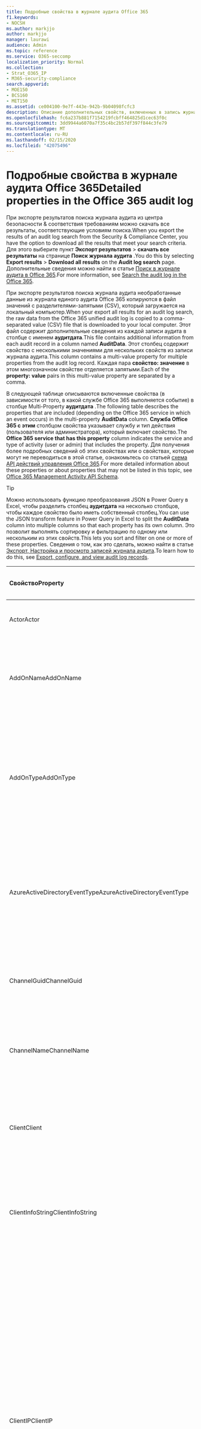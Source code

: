 ```yaml
---
title: Подробные свойства в журнале аудита Office 365
f1.keywords:
- NOCSH
ms.author: markjjo
author: markjjo
manager: laurawi
audience: Admin
ms.topic: reference
ms.service: O365-seccomp
localization_priority: Normal
ms.collection:
- Strat_O365_IP
- M365-security-compliance
search.appverid:
- MOE150
- BCS160
- MET150
ms.assetid: ce004100-9e7f-443e-942b-9b04098fcfc3
description: Описание дополнительных свойств, включенных в запись журнала аудита Office 365.
ms.openlocfilehash: fc6a237b881f7154219fcbff464825d1cec63f0c
ms.sourcegitcommit: 3dd9944a6070a7f35c4bc2b57df397f844c3fe79
ms.translationtype: MT
ms.contentlocale: ru-RU
ms.lasthandoff: 02/15/2020
ms.locfileid: "42075496"
---
```

# <a name="detailed-properties-in-the-office-365-audit-log"></a><span data-ttu-id="62c84-103">Подробные свойства в журнале аудита Office 365</span><span class="sxs-lookup"><span data-stu-id="62c84-103">Detailed properties in the Office 365 audit log</span></span>

<span data-ttu-id="62c84-104">При экспорте результатов поиска журнала аудита из центра безопасности & соответствия требованиям можно скачать все результаты, соответствующие условиям поиска.</span><span class="sxs-lookup"><span data-stu-id="62c84-104">When you export the results of an audit log search from the Security & Compliance Center, you have the option to download all the results that meet your search criteria.</span></span> <span data-ttu-id="62c84-105">Для этого выберите пункт **Экспорт результатов** \> **скачать все результаты** на странице **Поиск журнала аудита** .</span><span class="sxs-lookup"><span data-stu-id="62c84-105">You do this by selecting **Export results** \> **Download all results** on the **Audit log search** page.</span></span> <span data-ttu-id="62c84-106">Дополнительные сведения можно найти в статье [Поиск в журнале аудита в Office 365](search-the-audit-log-in-security-and-compliance.md).</span><span class="sxs-lookup"><span data-stu-id="62c84-106">For more information, see [Search the audit log in the Office 365](search-the-audit-log-in-security-and-compliance.md).</span></span>
  
 <span data-ttu-id="62c84-107">При экспорте результатов поиска журнала аудита необработанные данные из журнала единого аудита Office 365 копируются в файл значений с разделителями-запятыми (CSV), который загружается на локальный компьютер.</span><span class="sxs-lookup"><span data-stu-id="62c84-107">When your export all results for an audit log search, the raw data from the Office 365 unified audit log is copied to a comma-separated value (CSV) file that is downloaded to your local computer.</span></span> <span data-ttu-id="62c84-108">Этот файл содержит дополнительные сведения из каждой записи аудита в столбце с именем **аудитдата**.</span><span class="sxs-lookup"><span data-stu-id="62c84-108">This file contains additional information from each audit record in a column named **AuditData**.</span></span> <span data-ttu-id="62c84-109">Этот столбец содержит свойство с несколькими значениями для нескольких свойств из записи журнала аудита.</span><span class="sxs-lookup"><span data-stu-id="62c84-109">This column contains a multi-value property for multiple properties from the audit log record.</span></span> <span data-ttu-id="62c84-110">Каждая пара **свойство: значение** в этом многозначном свойстве отделяется запятыми.</span><span class="sxs-lookup"><span data-stu-id="62c84-110">Each of the **property: value** pairs in this multi-value property are separated by a comma.</span></span> 
  
<span data-ttu-id="62c84-111">В следующей таблице описываются включенные свойства (в зависимости от того, в какой службе Office 365 выполняется событие) в столбце Multi-Property **аудитдата** .</span><span class="sxs-lookup"><span data-stu-id="62c84-111">The following table describes the properties that are included (depending on the Office 365 service in which an event occurs) in the multi-property **AuditData** column.</span></span> <span data-ttu-id="62c84-112">**Служба Office 365 с этим** столбцом свойства указывает службу и тип действия (пользователя или администратора), который включает свойство.</span><span class="sxs-lookup"><span data-stu-id="62c84-112">The **Office 365 service that has this property** column indicates the service and type of activity (user or admin) that includes the property.</span></span> <span data-ttu-id="62c84-113">Для получения более подробных сведений об этих свойствах или о свойствах, которые могут не переводиться в этой статье, ознакомьтесь со статьей [схема API действий управления Office 365](https://go.microsoft.com/fwlink/p/?LinkId=717993).</span><span class="sxs-lookup"><span data-stu-id="62c84-113">For more detailed information about these properties or about properties that may not be listed in this topic, see [Office 365 Management Activity API Schema](https://go.microsoft.com/fwlink/p/?LinkId=717993).</span></span>
  
> [!TIP]
> <span data-ttu-id="62c84-114">Можно использовать функцию преобразования JSON в Power Query в Excel, чтобы разделить столбец **аудитдата** на несколько столбцов, чтобы каждое свойство было иметь собственный столбец.</span><span class="sxs-lookup"><span data-stu-id="62c84-114">You can use the JSON transform feature in Power Query in Excel to split the **AuditData** column into multiple columns so that each property has its own column.</span></span> <span data-ttu-id="62c84-115">Это позволит выполнять сортировку и фильтрацию по одному или нескольким из этих свойств.</span><span class="sxs-lookup"><span data-stu-id="62c84-115">This lets you sort and filter on one or more of these properties.</span></span> <span data-ttu-id="62c84-116">Сведения о том, как это сделать, можно найти в статье [Экспорт, Настройка и просмотр записей журнала аудита](export-view-audit-log-records.md).</span><span class="sxs-lookup"><span data-stu-id="62c84-116">To learn how to do this, see [Export, configure, and view audit log records](export-view-audit-log-records.md).</span></span> 
  
|<span data-ttu-id="62c84-117">**Свойство**</span><span class="sxs-lookup"><span data-stu-id="62c84-117">**Property**</span></span>|<span data-ttu-id="62c84-118">**Описание**</span><span class="sxs-lookup"><span data-stu-id="62c84-118">**Description**</span></span>|<span data-ttu-id="62c84-119">**Служба Office 365 с этим свойством**</span><span class="sxs-lookup"><span data-stu-id="62c84-119">**Office 365 service that has this property**</span></span>|
|:-----|:-----|:-----|
|<span data-ttu-id="62c84-120">Actor</span><span class="sxs-lookup"><span data-stu-id="62c84-120">Actor</span></span>|<span data-ttu-id="62c84-121">Учетная запись пользователя или службы, которая выполнила действие.</span><span class="sxs-lookup"><span data-stu-id="62c84-121">The user or service account that performed the action.</span></span>|<span data-ttu-id="62c84-122">Azure Active Directory</span><span class="sxs-lookup"><span data-stu-id="62c84-122">Azure Active Directory</span></span>|
|<span data-ttu-id="62c84-123">AddOnName</span><span class="sxs-lookup"><span data-stu-id="62c84-123">AddOnName</span></span>|<span data-ttu-id="62c84-124">Имя надстройки, которая была добавлена, удалена или обновлена в команде.</span><span class="sxs-lookup"><span data-stu-id="62c84-124">The name of an add-on that was added, removed, or updated in a team.</span></span> <span data-ttu-id="62c84-125">Тип надстроек в Microsoft Teams — это Bot, соединитель или вкладка.</span><span class="sxs-lookup"><span data-stu-id="62c84-125">The type of add-ons in Microsoft Teams is a bot, a connector, or a tab.</span></span>|<span data-ttu-id="62c84-126">Microsoft Teams</span><span class="sxs-lookup"><span data-stu-id="62c84-126">Microsoft Teams</span></span>|
|<span data-ttu-id="62c84-127">AddOnType</span><span class="sxs-lookup"><span data-stu-id="62c84-127">AddOnType</span></span>|<span data-ttu-id="62c84-128">Тип надстройки, которая была добавлена, удалена или обновлена в команде.</span><span class="sxs-lookup"><span data-stu-id="62c84-128">The type of an add-on that was added, removed, or updated in a team.</span></span> <span data-ttu-id="62c84-129">Следующие значения указывают тип надстройки.</span><span class="sxs-lookup"><span data-stu-id="62c84-129">The following values indicate the type of add-on.</span></span>  <br/> <span data-ttu-id="62c84-130">**1** — указывает на Bot.</span><span class="sxs-lookup"><span data-stu-id="62c84-130">**1** - Indicates a bot.</span></span><br/> <span data-ttu-id="62c84-131">**2** — указывает на соединитель.</span><span class="sxs-lookup"><span data-stu-id="62c84-131">**2** - Indicates a connector.</span></span><br/> <span data-ttu-id="62c84-132">**3** — указывает на вкладку.</span><span class="sxs-lookup"><span data-stu-id="62c84-132">**3** - Indicates a tab.</span></span>|<span data-ttu-id="62c84-133">Microsoft Teams</span><span class="sxs-lookup"><span data-stu-id="62c84-133">Microsoft Teams</span></span>|
|<span data-ttu-id="62c84-134">AzureActiveDirectoryEventType</span><span class="sxs-lookup"><span data-stu-id="62c84-134">AzureActiveDirectoryEventType</span></span>|<span data-ttu-id="62c84-135">Тип события Azure Active Directory.</span><span class="sxs-lookup"><span data-stu-id="62c84-135">The type of Azure Active Directory event.</span></span> <span data-ttu-id="62c84-136">Следующие значения указывают тип события.</span><span class="sxs-lookup"><span data-stu-id="62c84-136">The following values indicate the type of event.</span></span>  <br/> <span data-ttu-id="62c84-137">**0** — указывает на событие входа в учетную запись.</span><span class="sxs-lookup"><span data-stu-id="62c84-137">**0** - Indicates an account login event.</span></span><br/> <span data-ttu-id="62c84-138">**1** — указывает на событие безопасности приложения Azure.</span><span class="sxs-lookup"><span data-stu-id="62c84-138">**1** - Indicates an Azure application security event.</span></span>|<span data-ttu-id="62c84-139">Azure Active Directory</span><span class="sxs-lookup"><span data-stu-id="62c84-139">Azure Active Directory</span></span>|
|<span data-ttu-id="62c84-140">ChannelGuid</span><span class="sxs-lookup"><span data-stu-id="62c84-140">ChannelGuid</span></span>|<span data-ttu-id="62c84-141">Идентификатор канала Microsoft Teams.</span><span class="sxs-lookup"><span data-stu-id="62c84-141">The ID of a Microsoft Teams channel.</span></span> <span data-ttu-id="62c84-142">Команда, в которой находится канал, определена свойствами **теамнаме** и **теамгуид** .</span><span class="sxs-lookup"><span data-stu-id="62c84-142">The team that the channel is located in is identified by the **TeamName** and **TeamGuid** properties.</span></span>|<span data-ttu-id="62c84-143">Microsoft Teams</span><span class="sxs-lookup"><span data-stu-id="62c84-143">Microsoft Teams</span></span>|
|<span data-ttu-id="62c84-144">ChannelName</span><span class="sxs-lookup"><span data-stu-id="62c84-144">ChannelName</span></span>|<span data-ttu-id="62c84-145">Имя канала Microsoft Teams.</span><span class="sxs-lookup"><span data-stu-id="62c84-145">The name of a Microsoft Teams channel.</span></span> <span data-ttu-id="62c84-146">Команда, в которой находится канал, определена свойствами **теамнаме** и **теамгуид** .</span><span class="sxs-lookup"><span data-stu-id="62c84-146">The team that the channel is located in is identified by the **TeamName** and **TeamGuid** properties.</span></span>|<span data-ttu-id="62c84-147">Microsoft Teams</span><span class="sxs-lookup"><span data-stu-id="62c84-147">Microsoft Teams</span></span>|
|<span data-ttu-id="62c84-148">Client</span><span class="sxs-lookup"><span data-stu-id="62c84-148">Client</span></span>|<span data-ttu-id="62c84-149">Клиентское устройство, ОС устройства и браузер устройства, используемый для события входа (например, Nokia Lumia 920; Windows Phone 8; IE Mobile 11).</span><span class="sxs-lookup"><span data-stu-id="62c84-149">The client device, the device OS, and the device browser used for the login event (for example, Nokia Lumia 920; Windows Phone 8; IE Mobile 11).</span></span>|<span data-ttu-id="62c84-150">Azure Active Directory</span><span class="sxs-lookup"><span data-stu-id="62c84-150">Azure Active Directory</span></span>|
|<span data-ttu-id="62c84-151">ClientInfoString</span><span class="sxs-lookup"><span data-stu-id="62c84-151">ClientInfoString</span></span>|<span data-ttu-id="62c84-152">Сведения о почтовом клиенте, который использовался для выполнения операции (например, версия браузера, версия Outlook и сведения о мобильном устройстве)</span><span class="sxs-lookup"><span data-stu-id="62c84-152">Information about the email client that was used to perform the operation, such as a browser version, Outlook version, and mobile device information</span></span>|<span data-ttu-id="62c84-153">Exchange (действие почтового ящика)</span><span class="sxs-lookup"><span data-stu-id="62c84-153">Exchange (mailbox activity)</span></span>|
|<span data-ttu-id="62c84-154">ClientIP</span><span class="sxs-lookup"><span data-stu-id="62c84-154">ClientIP</span></span>|<span data-ttu-id="62c84-155">IP-адрес устройства, которое использовалось при регистрации действия в журнале.</span><span class="sxs-lookup"><span data-stu-id="62c84-155">The IP address of the device that was used when the activity was logged.</span></span> <span data-ttu-id="62c84-156">IP-адрес отображается в формате адреса IPv4 или IPv6.</span><span class="sxs-lookup"><span data-stu-id="62c84-156">The IP address is displayed in either an IPv4 or IPv6 address format.</span></span><br/><br/> <span data-ttu-id="62c84-157">Для некоторых служб значение, отображаемое в этом свойстве, может быть IP-адресом доверенного приложения (например, веб-приложений Office), обращающегося в службу от имени пользователя, а не IP-адресом устройства пользователя, выполнившего действие.</span><span class="sxs-lookup"><span data-stu-id="62c84-157">For some services, the value displayed in this property might be the IP address for a trusted application (for example, Office on the web apps) calling into the service on behalf of a user and not the IP address of the device used by person who performed the activity.</span></span> <br/><br/><span data-ttu-id="62c84-158">Кроме того, для действий администратора (или действий, выполняемых системной учетной записью) для событий, связанных с Azure Active Directory, этот IP-адрес не записывается `null`, а свойство клиентип имеет значение.</span><span class="sxs-lookup"><span data-stu-id="62c84-158">Also, for admin activity (or activity performed by a system account) for Azure Active Directory-related events, the IP address isn't logged and the value for the ClientIP property is `null`.</span></span> |<span data-ttu-id="62c84-159">Azure Active Directory, Exchange, SharePoint</span><span class="sxs-lookup"><span data-stu-id="62c84-159">Azure Active Directory, Exchange, SharePoint</span></span>|
|<span data-ttu-id="62c84-160">CreationTime</span><span class="sxs-lookup"><span data-stu-id="62c84-160">CreationTime</span></span>|<span data-ttu-id="62c84-161">Дата и время выполнения действия пользователем в формате UTC.</span><span class="sxs-lookup"><span data-stu-id="62c84-161">The date and time in Coordinated Universal Time (UTC) when the user performed the activity.</span></span>|<span data-ttu-id="62c84-162">Все</span><span class="sxs-lookup"><span data-stu-id="62c84-162">All</span></span>|
|<span data-ttu-id="62c84-163">DestinationFileExtension</span><span class="sxs-lookup"><span data-stu-id="62c84-163">DestinationFileExtension</span></span>|<span data-ttu-id="62c84-164">Расширение скопированного или перемещенного файла.</span><span class="sxs-lookup"><span data-stu-id="62c84-164">The file extension of a file that is copied or moved.</span></span> <span data-ttu-id="62c84-165">Это свойство отображается только для действий пользователя Филекопиед и Филемовед.</span><span class="sxs-lookup"><span data-stu-id="62c84-165">This property is displayed only for the FileCopied and FileMoved user activities.</span></span>|<span data-ttu-id="62c84-166">SharePoint</span><span class="sxs-lookup"><span data-stu-id="62c84-166">SharePoint</span></span>|
|<span data-ttu-id="62c84-167">DestinationFileName</span><span class="sxs-lookup"><span data-stu-id="62c84-167">DestinationFileName</span></span>|<span data-ttu-id="62c84-168">Имя файла копируется или перемещается.</span><span class="sxs-lookup"><span data-stu-id="62c84-168">The name of the file is copied or moved.</span></span> <span data-ttu-id="62c84-169">Это свойство отображается только для действий Филекопиед и Филемовед.</span><span class="sxs-lookup"><span data-stu-id="62c84-169">This property is displayed only for the FileCopied and FileMoved actions.</span></span>|<span data-ttu-id="62c84-170">SharePoint</span><span class="sxs-lookup"><span data-stu-id="62c84-170">SharePoint</span></span>|
|<span data-ttu-id="62c84-171">DestinationRelativeUrl</span><span class="sxs-lookup"><span data-stu-id="62c84-171">DestinationRelativeUrl</span></span>|<span data-ttu-id="62c84-172">URL-адрес конечной папки, в которую копируется или перемещается файл.</span><span class="sxs-lookup"><span data-stu-id="62c84-172">The URL of the destination folder where a file is copied or moved.</span></span> <span data-ttu-id="62c84-173">Сочетание значений для свойства **SiteUrl**, **дестинатионрелативеурл**и **Дестинатионфиленаме** совпадает со значением свойства **ObjectID** , которое представляет собой полный путь к файлу, который был скопирован.</span><span class="sxs-lookup"><span data-stu-id="62c84-173">The combination of the values for the **SiteURL**, the **DestinationRelativeURL**, and the **DestinationFileName** property is the same as the value for the **ObjectID** property, which is the full path name for the file that was copied.</span></span> <span data-ttu-id="62c84-174">Это свойство отображается только для действий пользователя Филекопиед и Филемовед.</span><span class="sxs-lookup"><span data-stu-id="62c84-174">This property is displayed only for the FileCopied and FileMoved user activities.</span></span>|<span data-ttu-id="62c84-175">SharePoint</span><span class="sxs-lookup"><span data-stu-id="62c84-175">SharePoint</span></span>|
|<span data-ttu-id="62c84-176">EventSource</span><span class="sxs-lookup"><span data-stu-id="62c84-176">EventSource</span></span>|<span data-ttu-id="62c84-177">Определяет, произошло ли событие в SharePoint.</span><span class="sxs-lookup"><span data-stu-id="62c84-177">Identifies that an event occurred in SharePoint.</span></span> <span data-ttu-id="62c84-178">Возможные значения: **SharePoint** и **ObjectModel**.</span><span class="sxs-lookup"><span data-stu-id="62c84-178">Possible values are **SharePoint** and **ObjectModel**.</span></span>|<span data-ttu-id="62c84-179">SharePoint</span><span class="sxs-lookup"><span data-stu-id="62c84-179">SharePoint</span></span>|
|<span data-ttu-id="62c84-180">ExternalAccess</span><span class="sxs-lookup"><span data-stu-id="62c84-180">ExternalAccess</span></span>|<span data-ttu-id="62c84-181">Для действий администратора Exchange указывает, был ли командлет запущен пользователем в Организации, сотрудником центра обработки данных Майкрософт или учетной записью службы центра обработки данных или полномочным администратором.</span><span class="sxs-lookup"><span data-stu-id="62c84-181">For Exchange admin activity, specifies whether the cmdlet was run by a user in your organization, by Microsoft datacenter personnel or a datacenter service account, or by a delegated administrator.</span></span> <span data-ttu-id="62c84-182">Значение **False** означает, что командлет был запущен пользователем в вашей организации.</span><span class="sxs-lookup"><span data-stu-id="62c84-182">The value **False** indicates that the cmdlet was run by someone in your organization.</span></span> <span data-ttu-id="62c84-183">Значение **True** значит, что командлет запустили сотрудник центра данных Майкрософт, учетная запись службы центра данных или полномочный администратор.</span><span class="sxs-lookup"><span data-stu-id="62c84-183">The value **True** indicates that the cmdlet was run by datacenter personnel, a datacenter service account, or a delegated administrator.</span></span>  <br/> <span data-ttu-id="62c84-184">Для действия почтовых ящиков Exchange указывает, был ли доступ к почтовому ящику пользователю за пресроком вашей организации.</span><span class="sxs-lookup"><span data-stu-id="62c84-184">For Exchange mailbox activity, specifies whether a mailbox was accessed by a user outside your organization.</span></span>|<span data-ttu-id="62c84-185">Exchange</span><span class="sxs-lookup"><span data-stu-id="62c84-185">Exchange</span></span>|
|<span data-ttu-id="62c84-186">ExtendedProperties</span><span class="sxs-lookup"><span data-stu-id="62c84-186">ExtendedProperties</span></span>|<span data-ttu-id="62c84-187">Расширенные свойства для события Azure Active Directory.</span><span class="sxs-lookup"><span data-stu-id="62c84-187">The extended properties for an Azure Active Directory event.</span></span>|<span data-ttu-id="62c84-188">Azure Active Directory</span><span class="sxs-lookup"><span data-stu-id="62c84-188">Azure Active Directory</span></span>|
|<span data-ttu-id="62c84-189">ID</span><span class="sxs-lookup"><span data-stu-id="62c84-189">ID</span></span>|<span data-ttu-id="62c84-190">Идентификатор записи отчета.</span><span class="sxs-lookup"><span data-stu-id="62c84-190">The ID of the report entry.</span></span> <span data-ttu-id="62c84-191">ИДЕНТИФИКАТОР уникально идентифицирует запись отчета.</span><span class="sxs-lookup"><span data-stu-id="62c84-191">The ID uniquely identifies the report entry.</span></span>|<span data-ttu-id="62c84-192">Все</span><span class="sxs-lookup"><span data-stu-id="62c84-192">All</span></span>|
|<span data-ttu-id="62c84-193">InternalLogonType</span><span class="sxs-lookup"><span data-stu-id="62c84-193">InternalLogonType</span></span>|<span data-ttu-id="62c84-194">Зарезервировано для внутреннего использования.</span><span class="sxs-lookup"><span data-stu-id="62c84-194">Reserved for internal use.</span></span>|<span data-ttu-id="62c84-195">Exchange (действие почтового ящика)</span><span class="sxs-lookup"><span data-stu-id="62c84-195">Exchange (mailbox activity)</span></span>|
|<span data-ttu-id="62c84-196">ItemType</span><span class="sxs-lookup"><span data-stu-id="62c84-196">ItemType</span></span>|<span data-ttu-id="62c84-197">Тип объекта, который был открыт или изменен.</span><span class="sxs-lookup"><span data-stu-id="62c84-197">The type of object that was accessed or modified.</span></span> <span data-ttu-id="62c84-198">Возможные значения: **файл**, **Папка**, **веб**, **сайт**, **клиент**и **DocumentLibrary**.</span><span class="sxs-lookup"><span data-stu-id="62c84-198">Possible values include **File**, **Folder**, **Web**, **Site**, **Tenant**, and **DocumentLibrary**.</span></span>|<span data-ttu-id="62c84-199">SharePoint</span><span class="sxs-lookup"><span data-stu-id="62c84-199">SharePoint</span></span>|
|<span data-ttu-id="62c84-200">LoginStatus</span><span class="sxs-lookup"><span data-stu-id="62c84-200">LoginStatus</span></span>|<span data-ttu-id="62c84-201">Определяет ошибки входа в систему, которые могут быть выполнены.</span><span class="sxs-lookup"><span data-stu-id="62c84-201">Identifies login failures that might have occurred.</span></span>|<span data-ttu-id="62c84-202">Azure Active Directory</span><span class="sxs-lookup"><span data-stu-id="62c84-202">Azure Active Directory</span></span>|
|<span data-ttu-id="62c84-203">LogonType</span><span class="sxs-lookup"><span data-stu-id="62c84-203">LogonType</span></span>|<span data-ttu-id="62c84-204">Тип доступа к почтовому ящику.</span><span class="sxs-lookup"><span data-stu-id="62c84-204">The type of mailbox access.</span></span> <span data-ttu-id="62c84-205">Следующие значения указывают тип пользователя, получившего доступ к почтовому ящику.</span><span class="sxs-lookup"><span data-stu-id="62c84-205">The following values indicate the type of user who accessed the mailbox.</span></span>  <br/><br/> <span data-ttu-id="62c84-206">**0** — указывает на владельца почтового ящика.</span><span class="sxs-lookup"><span data-stu-id="62c84-206">**0** - Indicates a mailbox owner.</span></span><br/> <span data-ttu-id="62c84-207">**1** — указывает на администратора.</span><span class="sxs-lookup"><span data-stu-id="62c84-207">**1** - Indicates an administrator.</span></span><br/> <span data-ttu-id="62c84-208">**2** — указывает на делегат.</span><span class="sxs-lookup"><span data-stu-id="62c84-208">**2** - Indicates a delegate.</span></span> <br/><span data-ttu-id="62c84-209">**3** — указывает транспортную службу в центре обработки данных Майкрософт.</span><span class="sxs-lookup"><span data-stu-id="62c84-209">**3** - Indicates the transport service in the Microsoft datacenter.</span></span><br/> <span data-ttu-id="62c84-210">**4** — указывает учетную запись службы в центре обработки данных Майкрософт.</span><span class="sxs-lookup"><span data-stu-id="62c84-210">**4** - Indicates a   service account in the Microsoft datacenter.</span></span> <br/><span data-ttu-id="62c84-211">**6** указывает на делегированного администратора.</span><span class="sxs-lookup"><span data-stu-id="62c84-211">**6** - Indicates a delegated administrator.</span></span>|<span data-ttu-id="62c84-212">Exchange (действие почтового ящика)</span><span class="sxs-lookup"><span data-stu-id="62c84-212">Exchange (mailbox activity)</span></span>|
|<span data-ttu-id="62c84-213">MailboxGuid</span><span class="sxs-lookup"><span data-stu-id="62c84-213">MailboxGuid</span></span>|<span data-ttu-id="62c84-214">GUID почтового ящика Exchange, к которому получен доступ.</span><span class="sxs-lookup"><span data-stu-id="62c84-214">The Exchange GUID of the mailbox that was accessed.</span></span>|<span data-ttu-id="62c84-215">Exchange (действие почтового ящика)</span><span class="sxs-lookup"><span data-stu-id="62c84-215">Exchange (mailbox activity)</span></span>|
|<span data-ttu-id="62c84-216">MailboxOwnerUPN</span><span class="sxs-lookup"><span data-stu-id="62c84-216">MailboxOwnerUPN</span></span>|<span data-ttu-id="62c84-217">Адрес электронной почты пользователя, владеющего почтовым ящиком, к которому получен доступ.</span><span class="sxs-lookup"><span data-stu-id="62c84-217">The email address of the person who owns the mailbox that was accessed.</span></span>|<span data-ttu-id="62c84-218">Exchange (действие почтового ящика)</span><span class="sxs-lookup"><span data-stu-id="62c84-218">Exchange (mailbox activity)</span></span>|
|<span data-ttu-id="62c84-219">Members</span><span class="sxs-lookup"><span data-stu-id="62c84-219">Members</span></span>|<span data-ttu-id="62c84-220">Список пользователей, которые были добавлены в команду или удалены из нее.</span><span class="sxs-lookup"><span data-stu-id="62c84-220">Lists the users that have been added or removed from a team.</span></span> <span data-ttu-id="62c84-221">Перечисленные ниже значения указывают на тип роли, назначенной пользователю.</span><span class="sxs-lookup"><span data-stu-id="62c84-221">The following values indicate the Role type assigned to the user.</span></span>  <br/><br/> <span data-ttu-id="62c84-222">**1** — указывает на роль владельца.</span><span class="sxs-lookup"><span data-stu-id="62c84-222">**1** - Indicates  the Owner role.</span></span><br/> <span data-ttu-id="62c84-223">**2** — указывает на роль "Участник".</span><span class="sxs-lookup"><span data-stu-id="62c84-223">**2** - Indicates the Member role.</span></span><br/> <span data-ttu-id="62c84-224">**3** — указывает на роль "Гость".</span><span class="sxs-lookup"><span data-stu-id="62c84-224">**3** - Indicates the Guest role.</span></span> <br/><br/><span data-ttu-id="62c84-225">Свойство Members также включает название организации и адрес электронной почты участника.</span><span class="sxs-lookup"><span data-stu-id="62c84-225">The Members property also includes the name of your organization, and the member's email address.</span></span>|<span data-ttu-id="62c84-226">Microsoft Teams</span><span class="sxs-lookup"><span data-stu-id="62c84-226">Microsoft Teams</span></span>|
|<span data-ttu-id="62c84-227">ModifiedProperties (имя, NewValue, OldValue)</span><span class="sxs-lookup"><span data-stu-id="62c84-227">ModifiedProperties (Name, NewValue, OldValue)</span></span>|<span data-ttu-id="62c84-228">Это свойство включается для действий администратора, таких как добавление пользователя в качестве участника сайта или члена группы администраторов семейства веб-сайтов.</span><span class="sxs-lookup"><span data-stu-id="62c84-228">The property is included for admin events, such as adding a user as a member of a site or a site collection admin group.</span></span> <span data-ttu-id="62c84-229">Свойство включает имя измененного свойства (например, "Группа администраторов сайта") нового значения свойства Modified (например, пользователя, добавленного в качестве администратора сайта, а также предыдущее значение измененного объекта.</span><span class="sxs-lookup"><span data-stu-id="62c84-229">The property includes the name of the property that was modified (for example, the Site Admin group) the new value of the modified property (such the user who was added as a site admin, and the previous value of the modified object.</span></span>|<span data-ttu-id="62c84-230">Все (действия администратора)</span><span class="sxs-lookup"><span data-stu-id="62c84-230">All (admin activity)</span></span>|
|<span data-ttu-id="62c84-231">ИД</span><span class="sxs-lookup"><span data-stu-id="62c84-231">ObjectID</span></span>|<span data-ttu-id="62c84-232">Что касается ведения журнала аудита действий администратора Exchange, это имя объекта, измененного командлетом.</span><span class="sxs-lookup"><span data-stu-id="62c84-232">For Exchange admin audit logging, the name of the object that was modified by the cmdlet.</span></span>  <br/> <span data-ttu-id="62c84-233">Для действия SharePoint — полный URL-путь к файлу или папке, к которым обращается пользователь.</span><span class="sxs-lookup"><span data-stu-id="62c84-233">For SharePoint activity, the full URL path name of the file or folder accessed by a user.</span></span>  <br/> <span data-ttu-id="62c84-234">Для действия Azure AD введите имя учетной записи пользователя, которая была изменена.</span><span class="sxs-lookup"><span data-stu-id="62c84-234">For Azure AD activity, the name of the user account that was modified.</span></span>|<span data-ttu-id="62c84-235">Все</span><span class="sxs-lookup"><span data-stu-id="62c84-235">All</span></span>|
|<span data-ttu-id="62c84-236">Operation</span><span class="sxs-lookup"><span data-stu-id="62c84-236">Operation</span></span>|<span data-ttu-id="62c84-237">Название действия пользователя или администратора.</span><span class="sxs-lookup"><span data-stu-id="62c84-237">The name of the user or admin activity.</span></span> <span data-ttu-id="62c84-238">Значение этого свойства соответствует значению, выбранному в раскрывающемся списке " **действия** ".</span><span class="sxs-lookup"><span data-stu-id="62c84-238">The value of this property corresponds to the value that was selected in the **Activities** drop down list.</span></span> <span data-ttu-id="62c84-239">Если выбран параметр **Показать результаты для всех действий** , отчет будет включать записи для всех действий пользователя и администратора для всех служб.</span><span class="sxs-lookup"><span data-stu-id="62c84-239">If **Show results for all activities** was selected, the report will included entries for all user and admin activities for all services.</span></span> <span data-ttu-id="62c84-240">Описание операций и действий, регистрируемых в журнале аудита Office 365, приведено на вкладке "действия при **аудите** " в разделе [Поиск в журнале аудита в Office 365](search-the-audit-log-in-security-and-compliance.md).</span><span class="sxs-lookup"><span data-stu-id="62c84-240">For a description of the operations/activities that are logged in the Office 365 audit log, see the **Audited activities** tab in [Search the audit log in the Office 365](search-the-audit-log-in-security-and-compliance.md).</span></span>  <br/> <span data-ttu-id="62c84-241">Что касается действий администратора Exchange, это свойство определяет имя запущенного командлета.</span><span class="sxs-lookup"><span data-stu-id="62c84-241">For Exchange admin activity, this property identifies the name of the cmdlet that was run.</span></span>|<span data-ttu-id="62c84-242">Все</span><span class="sxs-lookup"><span data-stu-id="62c84-242">All</span></span>|
|<span data-ttu-id="62c84-243">организатионид</span><span class="sxs-lookup"><span data-stu-id="62c84-243">OrganizationID</span></span>|<span data-ttu-id="62c84-244">GUID организации Office 365.</span><span class="sxs-lookup"><span data-stu-id="62c84-244">The GUID for your Office 365 organization.</span></span>|<span data-ttu-id="62c84-245">Все</span><span class="sxs-lookup"><span data-stu-id="62c84-245">All</span></span>|
|<span data-ttu-id="62c84-246">Path</span><span class="sxs-lookup"><span data-stu-id="62c84-246">Path</span></span>|<span data-ttu-id="62c84-247">Имя папки почтового ящика, где расположено сообщение, к которому получен доступ.</span><span class="sxs-lookup"><span data-stu-id="62c84-247">The name of the mailbox folder where the message that was accessed is located.</span></span> <span data-ttu-id="62c84-248">Это свойство также определяет папку, в которую создается или копируется или перемещается сообщение.</span><span class="sxs-lookup"><span data-stu-id="62c84-248">This property also identifies the folder a where a message is created in or copied/moved to.</span></span>|<span data-ttu-id="62c84-249">Exchange (действие почтового ящика)</span><span class="sxs-lookup"><span data-stu-id="62c84-249">Exchange (mailbox activity)</span></span>|
|<span data-ttu-id="62c84-250">Parameters</span><span class="sxs-lookup"><span data-stu-id="62c84-250">Parameters</span></span>|<span data-ttu-id="62c84-251">Для действий администратора Exchange — имя и значение для всех параметров, которые использовались с командлетом, указанным в свойстве Operation.</span><span class="sxs-lookup"><span data-stu-id="62c84-251">For Exchange admin activity, the name and value for all parameters that were used with the cmdlet that is identified in the Operation property.</span></span>|<span data-ttu-id="62c84-252">Exchange (действия администратора)</span><span class="sxs-lookup"><span data-stu-id="62c84-252">Exchange (admin activity)</span></span>|
|<span data-ttu-id="62c84-253">RecordType</span><span class="sxs-lookup"><span data-stu-id="62c84-253">RecordType</span></span>|<span data-ttu-id="62c84-254">Тип операции, указанный в записи.</span><span class="sxs-lookup"><span data-stu-id="62c84-254">The type of operation indicated by the record.</span></span> <span data-ttu-id="62c84-255">Следующие значения указывают тип записи.</span><span class="sxs-lookup"><span data-stu-id="62c84-255">The following values indicate the record type.</span></span>  <br/><br/> <span data-ttu-id="62c84-256">**1** — указывает запись из журнала аудита администратора Exchange.</span><span class="sxs-lookup"><span data-stu-id="62c84-256">**1** - Indicates a record from the  Exchange  admin audit log.</span></span> <br/><span data-ttu-id="62c84-257">**2** — указывает запись в журнале аудита почтовых ящиков Exchange для операции, выполняемой с одним элементом почтового ящика.</span><span class="sxs-lookup"><span data-stu-id="62c84-257">**2** - Indicates a record from the  Exchange  mailbox audit log for an operation performed on a singled mailbox item.</span></span> <br/><span data-ttu-id="62c84-258">**3** — также указывает запись из журнала аудита почтовых ящиков Exchange.</span><span class="sxs-lookup"><span data-stu-id="62c84-258">**3** - Also indicates a record from the  Exchange  mailbox audit log.</span></span> <span data-ttu-id="62c84-259">Этот тип записи указывает на то, что операция была выполнена над несколькими элементами в исходном почтовом ящике (например, перемещение нескольких элементов в папку "Удаленные" или окончательное удаление нескольких элементов).</span><span class="sxs-lookup"><span data-stu-id="62c84-259">This record type indicates that the operation was performed on multiple items in the source mailbox (such as moving multiple items to the Deleted Items folder or permanently deleting multiple items).</span></span> <br/><span data-ttu-id="62c84-260">**4** — указывает на работу администратора сайта в SharePoint, например администратора или пользователя, который назначает разрешения для сайта.</span><span class="sxs-lookup"><span data-stu-id="62c84-260">**4** - Indicates a site admin operation in SharePoint, such as an administrator or user assigning permissions to a site.</span></span> <br/><span data-ttu-id="62c84-261">**6** — обозначает операцию, связанную с файлами или папками в SharePoint, например пользователь, просматривающий или изменяющий файл.</span><span class="sxs-lookup"><span data-stu-id="62c84-261">**6** - Indicates a file or folder-related operation in SharePoint, such as a user viewing or modifying a file.</span></span> <br/><span data-ttu-id="62c84-262">**8** — указывает на административную операцию, выполняемую в Azure Active Directory.</span><span class="sxs-lookup"><span data-stu-id="62c84-262">**8** - Indicates an admin operation performed in Azure Active Directory.</span></span> <br/><span data-ttu-id="62c84-263">**9** — указывает на события входа в OrgID в Azure Active Directory.</span><span class="sxs-lookup"><span data-stu-id="62c84-263">**9** - Indicates  OrgId logon events in Azure Active Directory.</span></span> <span data-ttu-id="62c84-264">Этот тип записи устарел.</span><span class="sxs-lookup"><span data-stu-id="62c84-264">This record type is being deprecated.</span></span> <br/><span data-ttu-id="62c84-265">**10** — обозначает события командлетов безопасности, которые были выполнены персоналом Майкрософт в центре обработки данных.</span><span class="sxs-lookup"><span data-stu-id="62c84-265">**10** - Indicates security cmdlet events that were performed by Microsoft personnel in the data center.</span></span> <br/><span data-ttu-id="62c84-266">**11** — события защиты от потери данных (DLP) в SharePoint.</span><span class="sxs-lookup"><span data-stu-id="62c84-266">**11** - Indicates Data loss protection (DLP) events in SharePoint.</span></span><br/> <span data-ttu-id="62c84-267">**12** — обозначает события Sway.</span><span class="sxs-lookup"><span data-stu-id="62c84-267">**12** - Indicates Sway events.</span></span> <br/><span data-ttu-id="62c84-268">**13** — указывает на события DLP в Exchange, если они настроены с помощью единой политики DLP.</span><span class="sxs-lookup"><span data-stu-id="62c84-268">**13** - Indicates DLP events in Exchange, when configured with a unified a DLP policy.</span></span> <span data-ttu-id="62c84-269">События защиты от потери данных, основанные на правилах для обработки почты Exchange (которые также называются правилами транспорта), не поддерживаются.</span><span class="sxs-lookup"><span data-stu-id="62c84-269">DLP events based on Exchange mail flow rules (also known as transport rules) aren't supported.</span></span><br><span data-ttu-id="62c84-270">**14** — обозначает события общего доступа в SharePoint.</span><span class="sxs-lookup"><span data-stu-id="62c84-270">**14** - Indicates sharing events in SharePoint.</span></span><br/> <span data-ttu-id="62c84-271">**15** — указывает на события входа в службу маркеров безопасности (STS) в Azure Active Directory.</span><span class="sxs-lookup"><span data-stu-id="62c84-271">**15** - Indicates Secure Token Service (STS) logon events in Azure Active Directory.</span></span> <br/><span data-ttu-id="62c84-272">**18** — указывает на события центра безопасности & соответствия требованиям.</span><span class="sxs-lookup"><span data-stu-id="62c84-272">**18** - Indicates Security & Compliance Center events.</span></span> <br/><span data-ttu-id="62c84-273">**19** — обозначающие операции с почтовыми ящиками Exchange для повторяющихся действий, выполняемых в течение очень короткой длительности.</span><span class="sxs-lookup"><span data-stu-id="62c84-273">**19** - Indicates aggregated Exchange mailbox operations for repetitive activity that occurs within a very short duration.</span></span> <br/><span data-ttu-id="62c84-274">**20** — указывает на события Power BI.</span><span class="sxs-lookup"><span data-stu-id="62c84-274">**20** - Indicates Power BI events.</span></span> <br/><span data-ttu-id="62c84-275">**21**— обозначает события Dynamics 365.</span><span class="sxs-lookup"><span data-stu-id="62c84-275">**21**- Indicates Dynamics 365 events.</span></span><br/><span data-ttu-id="62c84-276">**22** — обозначает события Yammer.</span><span class="sxs-lookup"><span data-stu-id="62c84-276">**22** - Indicates Yammer events.</span></span> <br/><span data-ttu-id="62c84-277">**23** — обозначает события Skype для бизнеса.</span><span class="sxs-lookup"><span data-stu-id="62c84-277">**23** - Indicates Skype for Business events.</span></span> <br/><span data-ttu-id="62c84-278">**24** — указывает на события обнаружения электронных данных.</span><span class="sxs-lookup"><span data-stu-id="62c84-278">**24** - Indicates eDiscovery events.</span></span> <span data-ttu-id="62c84-279">Этот тип записей указывает действия, выполненные при выполнении поиска контента и управления делами обнаружения электронных данных в центре безопасности и соответствия требованиям.</span><span class="sxs-lookup"><span data-stu-id="62c84-279">This record type indicates activities that were performed by running content searches and managing eDiscovery cases in the security and compliance center.</span></span> <span data-ttu-id="62c84-280">Дополнительные сведения приведены в статье [Поиск действий eDiscovery в журнале аудита Office 365](search-for-ediscovery-activities-in-the-audit-log.md).</span><span class="sxs-lookup"><span data-stu-id="62c84-280">For more information, see [Search for eDiscovery activities in the Office 365 audit log](search-for-ediscovery-activities-in-the-audit-log.md).</span></span><br/><span data-ttu-id="62c84-281">**25, 26 или 27** — обозначает события Microsoft Teams.</span><span class="sxs-lookup"><span data-stu-id="62c84-281">**25, 26, or 27** - Indicates Microsoft Teams events.</span></span> <br/><span data-ttu-id="62c84-282">**28** указывает события фишинга и вредоносных программ из Exchange Online Protection и события Advanced Threat Protection для Office 365.</span><span class="sxs-lookup"><span data-stu-id="62c84-282">**28** - Indicates phishing and malware events from Exchange Online Protection and Office 365 Advanced Threat Protection events.</span></span><br/> <span data-ttu-id="62c84-283">**30** — обозначает Microsoft Power Автоматизация (ранее называемые событиями Microsoft Flow).</span><span class="sxs-lookup"><span data-stu-id="62c84-283">**30** - Indicates Microsoft Power Automate (formerly called Microsoft Flow) events.</span></span><br/> <span data-ttu-id="62c84-284">**31** — обозначает Расширенные события обнаружения электронных данных.</span><span class="sxs-lookup"><span data-stu-id="62c84-284">**31** - Indicates Advanced eDiscovery events.</span></span><br/> <span data-ttu-id="62c84-285">**32** — обозначает события Microsoft Stream.</span><span class="sxs-lookup"><span data-stu-id="62c84-285">**32** - Indicates Microsoft Stream events.</span></span><br/> <span data-ttu-id="62c84-286">**33** — указывает события, связанные с классификацией DLP в SharePoint.</span><span class="sxs-lookup"><span data-stu-id="62c84-286">**33** - Indicates events related to DLP classification in SharePoint.</span></span><br/><span data-ttu-id="62c84-287">**35** — обозначает события Microsoft Project.</span><span class="sxs-lookup"><span data-stu-id="62c84-287">**35** - Indicates Microsoft Project events.</span></span> <br/> <span data-ttu-id="62c84-288">**36** — обозначает события списка SharePoint.</span><span class="sxs-lookup"><span data-stu-id="62c84-288">**36** - Indicates SharePoint list events.</span></span><br/><span data-ttu-id="62c84-289">**37** — указывает на события, связанные с комментариями SharePoint.</span><span class="sxs-lookup"><span data-stu-id="62c84-289">**37** - Indicates events related to SharePoint comments.</span></span> <br/><span data-ttu-id="62c84-290">**38** — указывает события, связанные с политиками хранения и метками хранения в центре безопасности и соответствия требованиям.</span><span class="sxs-lookup"><span data-stu-id="62c84-290">**38** - Indicates events related to retention policies and retention labels in the security and compliance center.</span></span>  <br/><span data-ttu-id="62c84-291">**40** — указывает на события, получаемые в результате оповещений о безопасности и соответствии требованиям.</span><span class="sxs-lookup"><span data-stu-id="62c84-291">**40** - Indicates events that results from security and compliance alert signals.</span></span><br/> <span data-ttu-id="62c84-292">**41** — указывает события для безопасных ссылок на события блокировки и переопределения блоков в Office 365 Advanced Threat protection.</span><span class="sxs-lookup"><span data-stu-id="62c84-292">**41** - Indicates safe links time-of-block and block override events in Office 365 Advanced Threat Protection.</span></span><br/><span data-ttu-id="62c84-293">**42** — указывает события, связанные с аналитическими сведениями и отчетами в центре безопасности и соответствия требованиям Office 365.</span><span class="sxs-lookup"><span data-stu-id="62c84-293">**42** - Indicates events related to insights and reports in the Office 365 security and compliance center.</span></span><br/><span data-ttu-id="62c84-294">**44** — указывает события аналитики рабочего места.</span><span class="sxs-lookup"><span data-stu-id="62c84-294">**44** - Indicates Workplace Analytics events.</span></span> <br/><span data-ttu-id="62c84-295">**45** — указывает на события Power Apps.</span><span class="sxs-lookup"><span data-stu-id="62c84-295">**45** - Indicates Power Apps events.</span></span> <br/> <span data-ttu-id="62c84-296">**47** — обозначает фишинговые события и события вредоносных программ из Office 365 Advanced Threat Protection для файлов в SharePoint, OneDrive и Microsoft Teams.</span><span class="sxs-lookup"><span data-stu-id="62c84-296">**47** - Indicates phishing and malware events from Office 365 Advanced Threat Protection for files in SharePoint, OneDrive, and Microsoft Teams.</span></span><br/> <span data-ttu-id="62c84-297">**49** — указывает события [приложения пострадавшие](https://docs.microsoft.com/MicrosoftTeams/expand-teams-across-your-org/healthcare/patients-audit) в Microsoft Teams для сферы здравоохранения.</span><span class="sxs-lookup"><span data-stu-id="62c84-297">**49** - Indicates [Patients application](https://docs.microsoft.com/MicrosoftTeams/expand-teams-across-your-org/healthcare/patients-audit) events in Microsoft Teams for Healthcare.</span></span> <br/><span data-ttu-id="62c84-298">**50** — указывает на события, связанные с действием аудита почтового ящика маилитемсакцессед.</span><span class="sxs-lookup"><span data-stu-id="62c84-298">**50** - Indicates events related to the MailItemsAccessed mailbox audit action.</span></span> <br/><span data-ttu-id="62c84-299">**52** — указывает на события, связанные с API REST для аналитики данных.</span><span class="sxs-lookup"><span data-stu-id="62c84-299">**52** - Indicates events related to the Data Insights REST API.</span></span><br/><span data-ttu-id="62c84-300">**53** — указывает события, связанные с применением политик барьера информации.</span><span class="sxs-lookup"><span data-stu-id="62c84-300">**53** - Indicates events related to the application of information barrier policies.</span></span> <span data-ttu-id="62c84-301">Дополнительную информацию можно узнать в статье [Определение политик для барьеров информации](information-barriers-policies.md).</span><span class="sxs-lookup"><span data-stu-id="62c84-301">For more information, see [Define policies for information barriers](information-barriers-policies.md).</span></span> <br/><span data-ttu-id="62c84-302">**54** — обозначает события элемента списка SharePoint.</span><span class="sxs-lookup"><span data-stu-id="62c84-302">**54** - Indicates SharePoint list item events.</span></span><br/><span data-ttu-id="62c84-303">**55** — указывает на события типа контента SharePoint.</span><span class="sxs-lookup"><span data-stu-id="62c84-303">**55** - Indicates SharePoint content type events.</span></span><br/> <span data-ttu-id="62c84-304">**56** — обозначает события поля списка SharePoint.</span><span class="sxs-lookup"><span data-stu-id="62c84-304">**56** - Indicates SharePoint list field events.</span></span> <br/><span data-ttu-id="62c84-305">**62** — указывает на события, связанные с кампаниями по атакам электронной почты.</span><span class="sxs-lookup"><span data-stu-id="62c84-305">**62** - Indicates events related to email attack campaigns.</span></span> <span data-ttu-id="62c84-306">Дополнительные сведения см в статье [представления кампании в Office 365 ATP](https://docs.microsoft.com/microsoft-365/security/office-365-security/campaigns).</span><span class="sxs-lookup"><span data-stu-id="62c84-306">For more information, see [Campaign Views in Office 365 ATP](https://docs.microsoft.com/microsoft-365/security/office-365-security/campaigns).</span></span><br/><span data-ttu-id="62c84-307">**64** — указывает на автоматическое исследование и события отклика.</span><span class="sxs-lookup"><span data-stu-id="62c84-307">**64** - Indicates automated investigation and response events.</span></span> <span data-ttu-id="62c84-308">Сведения о том, как [автоматизированное исследование и реагирование (AIR) в Office 365](../security/office-365-security/automated-investigation-response-office.md)</span><span class="sxs-lookup"><span data-stu-id="62c84-308">For information, see [automated investigation and response (AIR) in Office 365](../security/office-365-security/automated-investigation-response-office.md)</span></span><br/><span data-ttu-id="62c84-309">**66** — обозначает события Microsoft Forms.</span><span class="sxs-lookup"><span data-stu-id="62c84-309">**66** - Indicates Microsoft Forms events.</span></span><br/><span data-ttu-id="62c84-310">**68** — обозначает события обеспечения соответствия связи в Exchange.</span><span class="sxs-lookup"><span data-stu-id="62c84-310">**68** - Indicates Communication compliance events in Exchange.</span></span> <span data-ttu-id="62c84-311">Дополнительные сведения см [в статье соответствие требованиям в Microsoft 365](communication-compliance.md).</span><span class="sxs-lookup"><span data-stu-id="62c84-311">For more information, see [Communication compliance in Microsoft 365](communication-compliance.md).</span></span><br/><span data-ttu-id="62c84-312">**69** — указывает на события, связанные с шифрованием ключей клиентов.</span><span class="sxs-lookup"><span data-stu-id="62c84-312">**69** - Indicates events related Customer Key Encryption.</span></span> <span data-ttu-id="62c84-313">Дополнительные сведения см. [в разделе Шифрование службы с помощью ключа клиента в Office 365](customer-key-overview.md).</span><span class="sxs-lookup"><span data-stu-id="62c84-313">For more information, see [Service encryption with Customer Key in Office 365](customer-key-overview.md).</span></span> 
|<span data-ttu-id="62c84-314">ResultStatus</span><span class="sxs-lookup"><span data-stu-id="62c84-314">ResultStatus</span></span>|<span data-ttu-id="62c84-315">Указывает, было ли действие (указанное в свойстве **Operation** ) успешным или нет.</span><span class="sxs-lookup"><span data-stu-id="62c84-315">Indicates whether the action (specified in the **Operation** property) was successful or not.</span></span>  <br/> <span data-ttu-id="62c84-316">Для действий администратора Exchange значение имеет значение **true** (успешно) или **false** (неудачно).</span><span class="sxs-lookup"><span data-stu-id="62c84-316">For Exchange admin activity, the value is either **True** (successful) or **False** (failed).</span></span>|<span data-ttu-id="62c84-317">Все</span><span class="sxs-lookup"><span data-stu-id="62c84-317">All</span></span>  <br/>|
|<span data-ttu-id="62c84-318">секуритикомплианцецентеревенттипе</span><span class="sxs-lookup"><span data-stu-id="62c84-318">SecurityComplianceCenterEventType</span></span>|<span data-ttu-id="62c84-319">Указывает на то, что действие было событием центра безопасности & соответствия требованиям.</span><span class="sxs-lookup"><span data-stu-id="62c84-319">Indicates that the activity was a Security & Compliance Center event.</span></span> <span data-ttu-id="62c84-320">Все действия центра безопасности & центра соответствия требованиям будут иметь значение **0** для этого свойства.</span><span class="sxs-lookup"><span data-stu-id="62c84-320">All Security & Compliance Center activities will have a value of **0** for this property.</span></span>|<span data-ttu-id="62c84-321">Центр безопасности и соответствия требованиям</span><span class="sxs-lookup"><span data-stu-id="62c84-321">Security & Compliance Center</span></span>|
|<span data-ttu-id="62c84-322">SharingType</span><span class="sxs-lookup"><span data-stu-id="62c84-322">SharingType</span></span>|<span data-ttu-id="62c84-323">Тип разрешений общего доступа, назначенный пользователю, к которому предоставлен общий доступ к ресурсу.</span><span class="sxs-lookup"><span data-stu-id="62c84-323">The type of sharing permissions that was assigned to the user that the resource was shared with.</span></span> <span data-ttu-id="62c84-324">Этот пользователь определен в свойстве **усершаредвис** .</span><span class="sxs-lookup"><span data-stu-id="62c84-324">This user is identified in the **UserSharedWith** property.</span></span>|<span data-ttu-id="62c84-325">SharePoint</span><span class="sxs-lookup"><span data-stu-id="62c84-325">SharePoint</span></span>|
|<span data-ttu-id="62c84-326">Сайт</span><span class="sxs-lookup"><span data-stu-id="62c84-326">Site</span></span>|<span data-ttu-id="62c84-327">GUID сайта, на котором расположены файл или папка, к которым получил доступ пользователь.</span><span class="sxs-lookup"><span data-stu-id="62c84-327">The GUID of the site where the file or folder accessed by the user is located.</span></span>|<span data-ttu-id="62c84-328">SharePoint</span><span class="sxs-lookup"><span data-stu-id="62c84-328">SharePoint</span></span>|
|<span data-ttu-id="62c84-329">SiteUrl</span><span class="sxs-lookup"><span data-stu-id="62c84-329">SiteUrl</span></span>|<span data-ttu-id="62c84-330">URL-адрес сайта, на котором расположены файл или папка, к которым получил доступ пользователь.</span><span class="sxs-lookup"><span data-stu-id="62c84-330">The URL of the site where the file or folder accessed by the user is located.</span></span>|<span data-ttu-id="62c84-331">SharePoint</span><span class="sxs-lookup"><span data-stu-id="62c84-331">SharePoint</span></span>|
|<span data-ttu-id="62c84-332">SourceFileExtension</span><span class="sxs-lookup"><span data-stu-id="62c84-332">SourceFileExtension</span></span>|<span data-ttu-id="62c84-333">Расширение файла, к которому получил доступ пользователь.</span><span class="sxs-lookup"><span data-stu-id="62c84-333">The file extension of the file that was accessed by the user.</span></span> <span data-ttu-id="62c84-334">Это свойство пустое, если объект, к которому получен доступ, представляет собой папку.</span><span class="sxs-lookup"><span data-stu-id="62c84-334">This property is blank if the object that was accessed is a folder.</span></span>|<span data-ttu-id="62c84-335">SharePoint</span><span class="sxs-lookup"><span data-stu-id="62c84-335">SharePoint</span></span>|
|<span data-ttu-id="62c84-336">SourceFileName</span><span class="sxs-lookup"><span data-stu-id="62c84-336">SourceFileName</span></span>|<span data-ttu-id="62c84-337">Имя файла или папки, к которым получил доступ пользователь.</span><span class="sxs-lookup"><span data-stu-id="62c84-337">The name of the file or folder accessed by the user.</span></span>|<span data-ttu-id="62c84-338">SharePoint</span><span class="sxs-lookup"><span data-stu-id="62c84-338">SharePoint</span></span>|
|<span data-ttu-id="62c84-339">SourceRelativeUrl</span><span class="sxs-lookup"><span data-stu-id="62c84-339">SourceRelativeUrl</span></span>|<span data-ttu-id="62c84-340">URL-адрес папки с файлом, к которому получил доступ пользователь.</span><span class="sxs-lookup"><span data-stu-id="62c84-340">The URL of the folder that contains the file accessed by the user.</span></span> <span data-ttu-id="62c84-341">Сочетание значений для свойств **SiteUrl**, **саурцерелативеурл**и **Саурцефиленаме** совпадает со значением свойства **ObjectID** , которое представляет собой полный путь к файлу, к которому обращается пользователь.</span><span class="sxs-lookup"><span data-stu-id="62c84-341">The combination of the values for the **SiteURL**, the **SourceRelativeURL**, and the **SourceFileName** property is the same as the value for the **ObjectID** property, which is the full path name for the file accessed by the user.</span></span>|<span data-ttu-id="62c84-342">SharePoint</span><span class="sxs-lookup"><span data-stu-id="62c84-342">SharePoint</span></span>|
|<span data-ttu-id="62c84-343">Subject</span><span class="sxs-lookup"><span data-stu-id="62c84-343">Subject</span></span>|<span data-ttu-id="62c84-344">Строка темы сообщения, к которому получен доступ.</span><span class="sxs-lookup"><span data-stu-id="62c84-344">The subject line of the message that was accessed.</span></span>|<span data-ttu-id="62c84-345">Exchange (действие почтового ящика)</span><span class="sxs-lookup"><span data-stu-id="62c84-345">Exchange (mailbox activity)</span></span>|
|<span data-ttu-id="62c84-346">TabType</span><span class="sxs-lookup"><span data-stu-id="62c84-346">TabType</span></span>| <span data-ttu-id="62c84-347">Тип добавленных, удаленных или обновленных вкладок в команде.</span><span class="sxs-lookup"><span data-stu-id="62c84-347">The type of tab added, removed, or updated in a team.</span></span> <span data-ttu-id="62c84-348">Вот возможные значения этого свойства:</span><span class="sxs-lookup"><span data-stu-id="62c84-348">The possible values for this property are:</span></span>  <br/><br/> <span data-ttu-id="62c84-349">**ПИН-код Excel** — вкладка Excel.</span><span class="sxs-lookup"><span data-stu-id="62c84-349">**Excel pin** - An Excel tab.</span></span>  <br/> <span data-ttu-id="62c84-350">**Extension** — все сторонние приложения и приложения сторонних производителей; Например, расписания классов, VSTS и формы.</span><span class="sxs-lookup"><span data-stu-id="62c84-350">**Extension** - All first-party and third-party apps; such as Class Schedule, VSTS, and Forms.</span></span>  <br/> <span data-ttu-id="62c84-351">**Заметки** — вкладка OneNote.</span><span class="sxs-lookup"><span data-stu-id="62c84-351">**Notes** - OneNote tab.</span></span>  <br/> <span data-ttu-id="62c84-352">**Пдфпин** — вкладка "PDF".</span><span class="sxs-lookup"><span data-stu-id="62c84-352">**Pdfpin** - A PDF tab.</span></span>  <br/> <span data-ttu-id="62c84-353">**Powerbi** — вкладка powerbi.</span><span class="sxs-lookup"><span data-stu-id="62c84-353">**Powerbi** - A PowerBI tab.</span></span>  <br/> <span data-ttu-id="62c84-354">**Поверпоинтпин** — вкладка PowerPoint.</span><span class="sxs-lookup"><span data-stu-id="62c84-354">**Powerpointpin** - A PowerPoint tab.</span></span>  <br/> <span data-ttu-id="62c84-355">**Шарепоинтфилес** — вкладка SharePoint.</span><span class="sxs-lookup"><span data-stu-id="62c84-355">**Sharepointfiles** - A SharePoint tab.</span></span>  <br/> <span data-ttu-id="62c84-356">Веб- **страница** — вкладка закрепленного веб-сайта.</span><span class="sxs-lookup"><span data-stu-id="62c84-356">**Webpage** - A pinned website tab.</span></span>  <br/> <span data-ttu-id="62c84-357">**Вики-вкладка** — вики-вкладка.</span><span class="sxs-lookup"><span data-stu-id="62c84-357">**Wiki-tab** - A wiki tab.</span></span>  <br/> <span data-ttu-id="62c84-358">**Вордпин** — вкладка Word.</span><span class="sxs-lookup"><span data-stu-id="62c84-358">**Wordpin** - A Word tab.</span></span>|<span data-ttu-id="62c84-359">Microsoft Teams</span><span class="sxs-lookup"><span data-stu-id="62c84-359">Microsoft Teams</span></span>|
|<span data-ttu-id="62c84-360">Target</span><span class="sxs-lookup"><span data-stu-id="62c84-360">Target</span></span>|<span data-ttu-id="62c84-361">Пользователь, для которого выполнялось действие (указанное в свойстве **Operation** ).</span><span class="sxs-lookup"><span data-stu-id="62c84-361">The user that the action (identified in the **Operation** property) was performed on.</span></span> <span data-ttu-id="62c84-362">Например, если пользователь-гость добавляется в SharePoint или группу Майкрософт, он будет указан в этом свойстве.</span><span class="sxs-lookup"><span data-stu-id="62c84-362">For example, if a guest user is added to SharePoint or a Microsoft Team, that user would be listed in this property.</span></span>|<span data-ttu-id="62c84-363">Azure Active Directory</span><span class="sxs-lookup"><span data-stu-id="62c84-363">Azure Active Directory</span></span>|
|<span data-ttu-id="62c84-364">TeamGuid</span><span class="sxs-lookup"><span data-stu-id="62c84-364">TeamGuid</span></span>|<span data-ttu-id="62c84-365">Идентификатор команды в Microsoft Teams.</span><span class="sxs-lookup"><span data-stu-id="62c84-365">The ID of a team in Microsoft Teams.</span></span>|<span data-ttu-id="62c84-366">Microsoft Teams</span><span class="sxs-lookup"><span data-stu-id="62c84-366">Microsoft Teams</span></span>|
|<span data-ttu-id="62c84-367">TeamName</span><span class="sxs-lookup"><span data-stu-id="62c84-367">TeamName</span></span>|<span data-ttu-id="62c84-368">Имя команды в Microsoft Teams.</span><span class="sxs-lookup"><span data-stu-id="62c84-368">The name of a team in Microsoft Teams.</span></span>|<span data-ttu-id="62c84-369">Microsoft Teams</span><span class="sxs-lookup"><span data-stu-id="62c84-369">Microsoft Teams</span></span>|
|<span data-ttu-id="62c84-370">UserAgent</span><span class="sxs-lookup"><span data-stu-id="62c84-370">UserAgent</span></span>|<span data-ttu-id="62c84-371">Сведения о браузере пользователя.</span><span class="sxs-lookup"><span data-stu-id="62c84-371">Information about the user's browser.</span></span> <span data-ttu-id="62c84-372">Эта информация предоставляется браузером.</span><span class="sxs-lookup"><span data-stu-id="62c84-372">This information is provided by the browser.</span></span>|<span data-ttu-id="62c84-373">SharePoint</span><span class="sxs-lookup"><span data-stu-id="62c84-373">SharePoint</span></span>|
|<span data-ttu-id="62c84-374">UserDomain</span><span class="sxs-lookup"><span data-stu-id="62c84-374">UserDomain</span></span>|<span data-ttu-id="62c84-375">Идентификационные данные о клиентской организации пользователя (субъекта), выполнившего действие.</span><span class="sxs-lookup"><span data-stu-id="62c84-375">Identity information about the tenant organization of the user (actor) who performed the action.</span></span>|<span data-ttu-id="62c84-376">Azure Active Directory</span><span class="sxs-lookup"><span data-stu-id="62c84-376">Azure Active Directory</span></span>|
|<span data-ttu-id="62c84-377">UserID</span><span class="sxs-lookup"><span data-stu-id="62c84-377">UserID</span></span>|<span data-ttu-id="62c84-378">Пользователь, который выполнил действие (указанное в свойстве **Operation** ), которое привело к записи в журнал.</span><span class="sxs-lookup"><span data-stu-id="62c84-378">The user who performed the action (specified in the **Operation** property) that resulted in the record being logged.</span></span> <span data-ttu-id="62c84-379">Записи о действиях, выполняемых системными учетными записями (например, SHAREPOINT\system или NT AUTHORITY\SYSTEM), также включаются в журнал аудита.</span><span class="sxs-lookup"><span data-stu-id="62c84-379">Records for activity performed by system accounts (such as SHAREPOINT\system or NT AUTHORITY\SYSTEM) are also included in the audit log.</span></span>|<span data-ttu-id="62c84-380">Все</span><span class="sxs-lookup"><span data-stu-id="62c84-380">All</span></span>|
|<span data-ttu-id="62c84-381">UserKey</span><span class="sxs-lookup"><span data-stu-id="62c84-381">UserKey</span></span>|<span data-ttu-id="62c84-382">Альтернативный идентификатор пользователя, указанный в свойстве **UserID** .</span><span class="sxs-lookup"><span data-stu-id="62c84-382">An alternative ID for the user identified in the **UserID** property.</span></span> <span data-ttu-id="62c84-383">Например, это свойство заполняется уникальным ИДЕНТИФИКАТОРом паспорта (PUID) для событий, выполняемых пользователями в SharePoint.</span><span class="sxs-lookup"><span data-stu-id="62c84-383">For example, this property is populated with the passport unique ID (PUID) for events performed by users in SharePoint.</span></span> <span data-ttu-id="62c84-384">Это свойство также может указывать то же значение, что и свойство **UserID** для событий, происходящих в других службах и событиях, выполняемых системными учетными записями.</span><span class="sxs-lookup"><span data-stu-id="62c84-384">This property also might specify the same value as the **UserID** property for events occurring in other services and events performed by system accounts.</span></span>|<span data-ttu-id="62c84-385">Все</span><span class="sxs-lookup"><span data-stu-id="62c84-385">All</span></span>|
|<span data-ttu-id="62c84-386">UserSharedWith</span><span class="sxs-lookup"><span data-stu-id="62c84-386">UserSharedWith</span></span>|<span data-ttu-id="62c84-387">Пользователь, которому предоставлен общий доступ к ресурсу.</span><span class="sxs-lookup"><span data-stu-id="62c84-387">The user that a resource was shared with.</span></span> <span data-ttu-id="62c84-388">Это свойство включается, если для свойства **операции** задано значение **Sharing**.</span><span class="sxs-lookup"><span data-stu-id="62c84-388">This property is included if the value for the **Operation** property is **SharingSet**.</span></span> <span data-ttu-id="62c84-389">Этот пользователь также отображается в столбце **общий доступ** в отчете.</span><span class="sxs-lookup"><span data-stu-id="62c84-389">This user is also listed in the **Shared with** column in the report.</span></span>|<span data-ttu-id="62c84-390">SharePoint</span><span class="sxs-lookup"><span data-stu-id="62c84-390">SharePoint</span></span>|
|<span data-ttu-id="62c84-391">UserType</span><span class="sxs-lookup"><span data-stu-id="62c84-391">UserType</span></span>|<span data-ttu-id="62c84-392">Тип пользователя, который выполнил операцию.</span><span class="sxs-lookup"><span data-stu-id="62c84-392">The type of user that performed the operation.</span></span> <span data-ttu-id="62c84-393">Следующие значения указывают тип пользователя.</span><span class="sxs-lookup"><span data-stu-id="62c84-393">The following values indicate the user type.</span></span> <br/> <br/> <span data-ttu-id="62c84-394">**0** — обычный пользователь.</span><span class="sxs-lookup"><span data-stu-id="62c84-394">**0** - A regular user.</span></span> <br/><span data-ttu-id="62c84-395">**2** — Администратор в организации Office 365. <sup>1</sup></span><span class="sxs-lookup"><span data-stu-id="62c84-395">**2** - An administrator in your Office 365  organization.<sup>1</sup></span></span> <br/><span data-ttu-id="62c84-396">**3** — учетная запись администратора центра данных Майкрософт или системы центра обработки данных.</span><span class="sxs-lookup"><span data-stu-id="62c84-396">**3** - A Microsoft datacenter administrator or datacenter system account.</span></span> <br/><span data-ttu-id="62c84-397">**4** — системная учетная запись.</span><span class="sxs-lookup"><span data-stu-id="62c84-397">**4** - A system account.</span></span> <br/><span data-ttu-id="62c84-398">**5** — приложение.</span><span class="sxs-lookup"><span data-stu-id="62c84-398">**5** - An application.</span></span> <br/><span data-ttu-id="62c84-399">**6** — участник службы.</span><span class="sxs-lookup"><span data-stu-id="62c84-399">**6** - A service principal.</span></span><br/><span data-ttu-id="62c84-400">**7** — настраиваемая политика.</span><span class="sxs-lookup"><span data-stu-id="62c84-400">**7** - A custom policy.</span></span><br/><span data-ttu-id="62c84-401">**8** — системная политика.</span><span class="sxs-lookup"><span data-stu-id="62c84-401">**8** - A system policy.</span></span>|<span data-ttu-id="62c84-402">Все</span><span class="sxs-lookup"><span data-stu-id="62c84-402">All</span></span>|
|<span data-ttu-id="62c84-403">Версия</span><span class="sxs-lookup"><span data-stu-id="62c84-403">Version</span></span>|<span data-ttu-id="62c84-404">Указывает номер версии действия (определяемого свойством **Operation** ), который записывается в журнал.</span><span class="sxs-lookup"><span data-stu-id="62c84-404">Indicates the version number of the activity (identified by the **Operation** property) that's logged.</span></span>|<span data-ttu-id="62c84-405">Все</span><span class="sxs-lookup"><span data-stu-id="62c84-405">All</span></span>|
|<span data-ttu-id="62c84-406">Workload</span><span class="sxs-lookup"><span data-stu-id="62c84-406">Workload</span></span>|<span data-ttu-id="62c84-407">Служба Office 365, в которой было выполнено действие.</span><span class="sxs-lookup"><span data-stu-id="62c84-407">The Office 365 service where the activity occurred.</span></span> <span data-ttu-id="62c84-408">Вот возможные значения этого свойства:</span><span class="sxs-lookup"><span data-stu-id="62c84-408">The possible values for this property are:</span></span>  <br/> <br/><span data-ttu-id="62c84-409">**SharePoint<br/>OneDrive<br/>Exchange<br/>AzureActiveDirectory<br/>датацентерсекурити<br/>соответствие<br/>презентациям Sway<br/>Skype<br/>для<br/>бизнеса<br/>секуритикомплианцецентер<br/>PowerBI<br/>CRM<br/>Yammer<br/>MicrosoftTeams<br/>среатинтеллиженце<br/>микрософтфлов<br/>микрософтстреам<br/>DlpSharePointClassificationData<br/>Project PowerApps на рабочем месте**</span><span class="sxs-lookup"><span data-stu-id="62c84-409">**SharePoint<br/>OneDrive<br/>Exchange<br/>AzureActiveDirectory<br/>DataCenterSecurity<br/>Compliance<br/>Sway<br/>Skype for Business<br/>SecurityComplianceCenter<br/>PowerBI<br/>CRM<br/>Yammer<br/>MicrosoftTeams<br/>ThreatIntelligence<br/>MicrosoftFlow<br/>MicrosoftStream<br/>DlpSharePointClassificationData<br/>Project<br/>PowerApps<br/>Workplace Analytics**</span></span><br/><span data-ttu-id="62c84-410">**MicrosoftForms**</span><span class="sxs-lookup"><span data-stu-id="62c84-410">**MicrosoftForms**</span></span><br/><span data-ttu-id="62c84-411">**AirInvestigation**</span><span class="sxs-lookup"><span data-stu-id="62c84-411">**AirInvestigation**</span></span>|<span data-ttu-id="62c84-412">Все</span><span class="sxs-lookup"><span data-stu-id="62c84-412">All</span></span>|
||||

> [!NOTE]
><span data-ttu-id="62c84-413"><sup>1</sup> для событий, связанных с Azure Active Directory, значение для администратора не используется в записи аудита.</span><span class="sxs-lookup"><span data-stu-id="62c84-413"><sup>1</sup> For Azure Active Directory-related events, the value for an administrator isn't used in an audit record.</span></span> <span data-ttu-id="62c84-414">Записи аудита для действий, выполняемых администраторами, показывают, что обычный пользователь (например, **usertype: 0**) выполнил действие.</span><span class="sxs-lookup"><span data-stu-id="62c84-414">Audit records for activities performed by administrators will indicate that a regular user (for example, **UserType: 0**) performed the activity.</span></span> <span data-ttu-id="62c84-415">Свойство **UserID** будет определять пользователя (обычного пользователя или администратора), выполнившего действие.</span><span class="sxs-lookup"><span data-stu-id="62c84-415">The **UserID** property will identify the person (regular user or administrator) who performed the activity.</span></span><br/>

<span data-ttu-id="62c84-416">Описанные выше свойства также отображаются при просмотре сведений о конкретном событии по нажатию кнопки **Дополнительные сведения** .</span><span class="sxs-lookup"><span data-stu-id="62c84-416">The properties described above are also displayed when you click **More information** when viewing the details of a specific event.</span></span> 
  
![Щелкните "Дополнительные сведения" для детального просмотра свойств записи о событии в журнале аудита](../media/6df582ae-d339-4735-b1a6-80914fb77a08.png)
